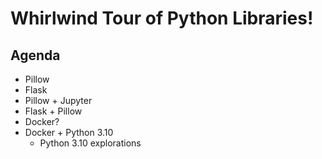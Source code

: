 # Whirlwind Tour of Python Libraries!

## Agenda

- Pillow
- Flask
- Pillow + Jupyter
- Flask + Pillow
- Docker?
- Docker + Python 3.10
  - Python 3.10 explorations